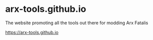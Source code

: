# arx-tools.github.io

The website promoting all the tools out there for modding Arx Fatalis

https://arx-tools.github.io
